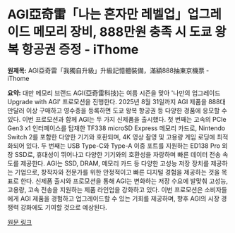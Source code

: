 # AGI亞奇雷「나는 혼자만 레벨업」업그레이드 메모리 장비, 888만원 충족 시 도쿄 왕복 항공권 증정 - iThome

**원제목:** AGI亞奇雷「我獨自升級」升級記憶體裝備，滿額888抽東京機票 - iThome

**요약:** 대만 메모리 브랜드 AGI(亞奇雷科技)는 여름 시즌을 맞아 '나만의 업그레이드 Upgrade with AGI' 프로모션을 진행한다.  2025년 8월 31일까지 AGI 제품을 888대만달러 이상 구매하고 영수증을 등록하면 도쿄 왕복 항공권 등 다양한 경품에 응모할 수 있다.  이번 프로모션과 함께 AGI는  두 가지 신제품을 출시했다.  첫 번째는 고속의 PCIe Gen3 x1 인터페이스를 탑재한 TF338 microSD Express 메모리 카드로, Nintendo Switch 2를 포함한 다양한 기기와 호환되며,  4K 영상 촬영 및 고용량 게임 로딩에 최적화되어 있다. 두 번째는 USB Type-C와 Type-A 이중 포트를 지원하는 ED138 Pro 외장 SSD로,  휴대성이 뛰어나고 다양한 기기와의 호환성을 자랑하며 빠른 데이터 전송 속도를 제공한다.  AGI는 SSD, DRAM, 메모리 카드 등 다양한 고성능 저장 장치를 제공하는 기업으로,  창작자와 전문가를 위한 안정적이고 빠른 디지털 경험을 제공하는 것을 목표로 한다.  신제품 출시와 프로모션을 통해 AGI는  변화하는 저장 수요에 발맞춰  고성능, 고용량, 고속 전송을 지원하는 제품 라인업을 강화하고 있다.  이번 프로모션은  소비자들에게  AGI 제품을 경험하고 업그레이드할 수 있는 기회를 제공하며,  향후  AGI의 시장 경쟁력 강화에도 기여할 것으로 예상된다.

[원문 링크](https://www.ithome.com.tw/pr/170205)
